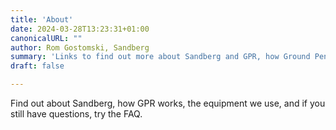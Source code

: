 ```yaml
---
title: 'About'
date: 2024-03-28T13:23:31+01:00
canonicalURL: ""
author: Rom Gostomski, Sandberg
summary: 'Links to find out more about Sandberg and GPR, how Ground Penetrating Radar works, the equipment that we use and a GPR FAQ.'
draft: false

---
```

Find out about Sandberg, how GPR works, the equipment we use, and if you still have questions, try the FAQ.